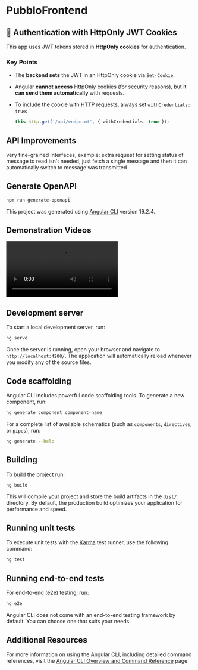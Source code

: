# PubbloFrontend

## 🔐 Authentication with HttpOnly JWT Cookies

This app uses JWT tokens stored in **HttpOnly cookies** for authentication.

### Key Points

- The **backend sets** the JWT in an HttpOnly cookie via `Set-Cookie`.
- Angular **cannot access** HttpOnly cookies (for security reasons), but it **can send them automatically** with requests.
- To include the cookie with HTTP requests, always set `withCredentials: true`:

  ```ts
  this.http.get('/api/endpoint', { withCredentials: true });

## API Improvements

very fine-grained interfaces, example:
extra request for setting status of message to read isn't needed, just fetch a single message and then it can automatically switch to message was transmitted

## Generate OpenAPI

```bash
npm run generate-openapi
```

This project was generated using [Angular CLI](https://github.com/angular/angular-cli) version 19.2.4.

## Demonstration Videos
![](./docs/Pubblo-Frontend-Draft-Reativity.mp4)

## Development server

To start a local development server, run:

```bash
ng serve
```

Once the server is running, open your browser and navigate to `http://localhost:4200/`. The application will automatically reload whenever you modify any of the source files.

## Code scaffolding

Angular CLI includes powerful code scaffolding tools. To generate a new component, run:

```bash
ng generate component component-name
```

For a complete list of available schematics (such as `components`, `directives`, or `pipes`), run:

```bash
ng generate --help
```

## Building

To build the project run:

```bash
ng build
```

This will compile your project and store the build artifacts in the `dist/` directory. By default, the production build optimizes your application for performance and speed.

## Running unit tests

To execute unit tests with the [Karma](https://karma-runner.github.io) test runner, use the following command:

```bash
ng test
```

## Running end-to-end tests

For end-to-end (e2e) testing, run:

```bash
ng e2e
```

Angular CLI does not come with an end-to-end testing framework by default. You can choose one that suits your needs.

## Additional Resources

For more information on using the Angular CLI, including detailed command references, visit the [Angular CLI Overview and Command Reference](https://angular.dev/tools/cli) page.
